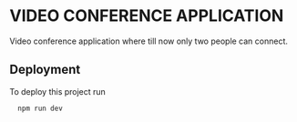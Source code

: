 # VIDEO CONFERENCE APPLICATION

Video conference application where till now only two people can connect.

## Deployment

To deploy this project run

```bash
  npm run dev
```
